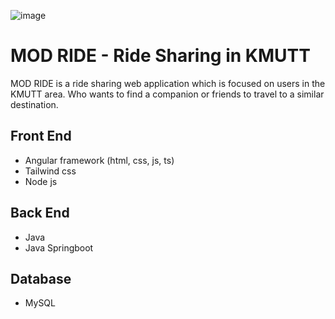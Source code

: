 ![image](https://github.com/INT371-MOD-RIDE/MOD-RIDE.github/assets/73602900/c2504858-0e1d-4418-b492-a47e4468d6f6)

# MOD RIDE - Ride Sharing in KMUTT
MOD RIDE is a ride sharing web application which is focused on users in the KMUTT area. Who wants to find a companion or friends to travel to a similar destination.

## Front End
- Angular framework (html, css, js, ts)
- Tailwind css
- Node js

## Back End
- Java
- Java Springboot

## Database
- MySQL
